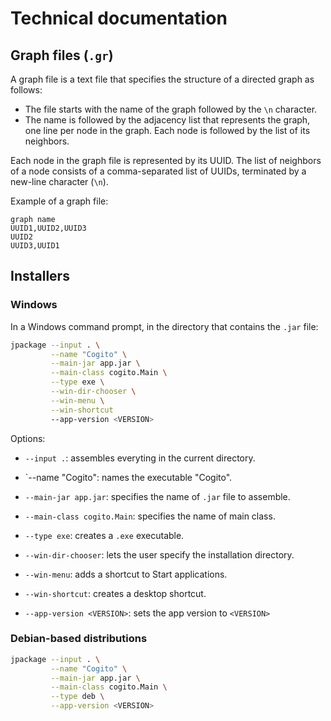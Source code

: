 # Technical documentation
## Graph files (`.gr`)
A graph file is a text file that specifies the structure of a directed graph as
follows:  
- The file starts with the name of the graph followed by the `\n` character.  
- The name is followed by the adjacency list that represents the graph, one line
per node in the graph. Each node is followed by the list of its neighbors.

Each node in the graph file is represented by its UUID. The list of neighbors of
a node consists of a comma-separated list of UUIDs, terminated by a new-line
character (`\n`).

Example of a graph file:
```
graph name
UUID1,UUID2,UUID3
UUID2
UUID3,UUID1
```

## Installers
### Windows
In a Windows command prompt, in the directory that contains the `.jar` file:

```bash
jpackage --input . \
         --name "Cogito" \
         --main-jar app.jar \
         --main-class cogito.Main \
         --type exe \
         --win-dir-chooser \
         --win-menu \
         --win-shortcut
         --app-version <VERSION>
```

Options:

- `--input .`: assembles everyting in the current directory.

- `--name "Cogito": names the executable "Cogito".

- `--main-jar app.jar`: specifies the name of `.jar` file to assemble.

- `--main-class cogito.Main`: specifies the name of main class.

- `--type exe`: creates a `.exe` executable.

- `--win-dir-chooser`: lets the user specify the installation directory.

- `--win-menu`: adds a shortcut to Start applications.

- `--win-shortcut`: creates a desktop shortcut.

- `--app-version <VERSION>`: sets the app version to `<VERSION>`

### Debian-based distributions

```bash
jpackage --input . \
         --name "Cogito" \
         --main-jar app.jar \
         --main-class cogito.Main \
         --type deb \
         --app-version <VERSION>
```